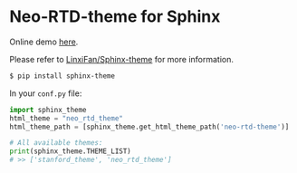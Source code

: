 # Neo-RTD-theme for Sphinx

Online demo [here](https://linxifan.github.io/Neo-RTD-theme-demo). 

Please refer to [LinxiFan/Sphinx-theme](https://github.com/LinxiFan/Sphinx-theme) for more information. 

```bash
$ pip install sphinx-theme
```

In your `conf.py` file:

```python
import sphinx_theme
html_theme = "neo_rtd_theme"
html_theme_path = [sphinx_theme.get_html_theme_path('neo-rtd-theme')]

# All available themes:
print(sphinx_theme.THEME_LIST)
# >> ['stanford_theme', 'neo_rtd_theme']
```
